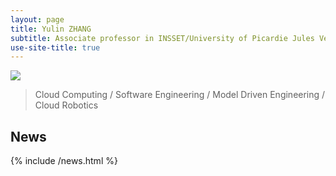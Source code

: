 ```yaml
---
layout: page
title: Yulin ZHANG
subtitle: Associate professor in INSSET/University of Picardie Jules Verne
use-site-title: true
---
```


<img src="{{ site.baseurl }}/img/bandeau.jpg" />


> Cloud Computing / Software Engineering / Model Driven Engineering / Cloud Robotics

## News 

{% include /news.html %}
